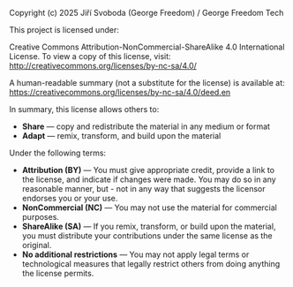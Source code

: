 Copyright (c) 2025 Jiří Svoboda (George Freedom) / George Freedom Tech

This project is licensed under:

Creative Commons Attribution-NonCommercial-ShareAlike 4.0 International License.
To view a copy of this license, visit: http://creativecommons.org/licenses/by-nc-sa/4.0/

A human-readable summary (not a substitute for the license) is available at: https://creativecommons.org/licenses/by-nc-sa/4.0/deed.en

In summary, this license allows others to:
- **Share** — copy and redistribute the material in any medium or format
- **Adapt** — remix, transform, and build upon the material

Under the following terms:
- **Attribution (BY)** — You must give appropriate credit, provide a link to the license, and indicate if changes were made. You may do so in any reasonable manner, but - not in any way that suggests the licensor endorses you or your use.
- **NonCommercial (NC)** — You may not use the material for commercial purposes.
- **ShareAlike (SA)** — If you remix, transform, or build upon the material, you must distribute your contributions under the same license as the original.
- **No additional restrictions** — You may not apply legal terms or technological measures that legally restrict others from doing anything the license permits.
